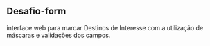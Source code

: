 ## Desafio-form
interface web para marcar Destinos de Interesse com a utilização de máscaras e validações dos campos.